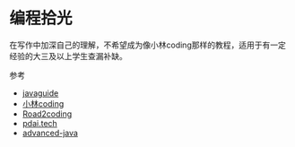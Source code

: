 # 编程拾光
在写作中加深自己的理解，不希望成为像小林coding那样的教程，适用于有一定经验的大三及以上学生查漏补缺。

参考
- [javaguide](https://javaguide.cn/home.html)
- [小林coding](https://xiaolincoding.com/interview/)
- [Road2coding](https://www.r2coding.com/#/?id=spring系列框架)
- [pdai.tech](https://pdai.tech/md/interview/x-interview.html)
- [advanced-java](https://java.doocs.org/#/)